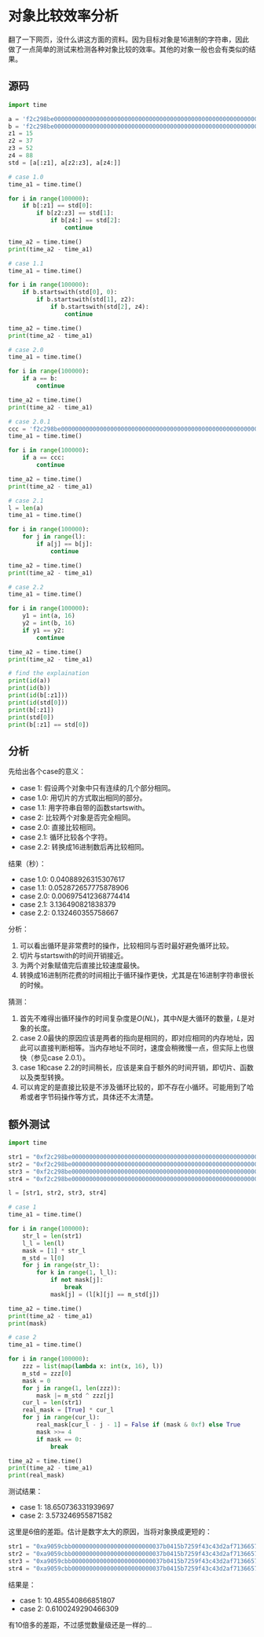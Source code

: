 # 对象比较效率分析

翻了一下网页，没什么讲这方面的资料。因为目标对象是16进制的字符串，因此做了一点简单的测试来检测各种对象比较的效率。其他的对象一般也会有类似的结果。

## 源码

``` python
import time

a = 'f2c298be00000000000000000000000000000000000000000000000000000000000000200000000000000000000000000000000000000000000000000000000000000035454f53365878737147776a78546f4765424e68647a463367344a387067466a3858654c4d5a6566696277426d4273663447613358530000000000000000000000'
b = 'f2c298be00000000000000000000000000000000000000000000000000000000000000200000000000000000000000000000000000000000000000000000000000000035454f53365878737147776a78546f4765424e68647a463367344a387067466a3858654c4d5a6566696277426d4273663447613358530000000000000000000000'
z1 = 15
z2 = 37
z3 = 52
z4 = 88
std = [a[:z1], a[z2:z3], a[z4:]]

# case 1.0
time_a1 = time.time()

for i in range(100000):
    if b[:z1] == std[0]:
        if b[z2:z3] == std[1]:
            if b[z4:] == std[2]:
                continue

time_a2 = time.time()
print(time_a2 - time_a1)

# case 1.1
time_a1 = time.time()

for i in range(100000):
    if b.startswith(std[0], 0):
        if b.startswith(std[1], z2):
            if b.startswith(std[2], z4):
                continue

time_a2 = time.time()
print(time_a2 - time_a1)

# case 2.0
time_a1 = time.time()

for i in range(100000):
    if a == b:
        continue

time_a2 = time.time()
print(time_a2 - time_a1)

# case 2.0.1
ccc = 'f2c298be00000000000000000000000000000000000000000000000000000000000000200000000000000000000000000000000000000000000000000000000000000035454f53365878737147776a78546f4765424e68647a463367344a387067466a3858654c4d5a6566696277426d4273663447613358530000000000000000000001'
time_a1 = time.time()

for i in range(100000):
    if a == ccc:
        continue

time_a2 = time.time()
print(time_a2 - time_a1)

# case 2.1
l = len(a)
time_a1 = time.time()

for i in range(100000):
    for j in range(l):
        if a[j] == b[j]:
            continue

time_a2 = time.time()
print(time_a2 - time_a1)

# case 2.2
time_a1 = time.time()

for i in range(100000):
    y1 = int(a, 16)
    y2 = int(b, 16)
    if y1 == y2:
        continue

time_a2 = time.time()
print(time_a2 - time_a1)

# find the explaination
print(id(a))
print(id(b))
print(id(b[:z1]))
print(id(std[0]))
print(b[:z1])
print(std[0])
print(b[:z1] == std[0])
```

## 分析

先给出各个case的意义：

* case 1: 假设两个对象中只有连续的几个部分相同。
* case 1.0: 用切片的方式取出相同的部分。
* case 1.1: 用字符串自带的函数startswith。
* case 2: 比较两个对象是否完全相同。
* case 2.0: 直接比较相同。
* case 2.1: 循环比较各个字符。
* case 2.2: 转换成16进制数后再比较相同。

结果（秒）：

* case 1.0: 0.04088926315307617
* case 1.1: 0.052872657775878906
* case 2.0: 0.006975412368774414
* case 2.1: 3.136490821838379
* case 2.2: 0.132460355758667

分析：

1. 可以看出循环是非常费时的操作，比较相同与否时最好避免循环比较。
2. 切片与startswith的时间开销接近。
3. 为两个对象赋值完后直接比较速度最快。
4. 转换成16进制所花费的时间相比于循环操作更快，尤其是在16进制字符串很长的时候。

猜测：

1. 首先不难得出循环操作的时间复杂度是$O(NL)$，其中$N$是大循环的数量，$L$是对象的长度。
2. case 2.0最快的原因应该是两者的指向是相同的，即对应相同的内存地址，因此可以直接判断相等。当内存地址不同时，速度会稍微慢一点，但实际上也很快（参见case 2.0.1）。
3. case 1和case 2.2的时间稍长，应该是来自于额外的时间开销，即切片、函数以及类型转换。
4. 可以肯定的是直接比较是不涉及循环比较的，即不存在小循环。可能用到了哈希或者字节码操作等方式，具体还不太清楚。

## 额外测试

``` python
import time

str1 = "0xf2c298be00000000000000000000000000000000000000000000000000000000000000200000000000000000000000000000000000000000000000000000000000000035454f533676504b694a55666f3471356768354d73386e594d78754e36547959716868666e6f555142597735644c6a7948715a6475450000000000000000000000"
str2 = "0xf2c298be00000000000000000000000000000000000000000000000000000000000000200000000000000000000000000000000000000000000000000000000000000035454f533676505648476a3546705274784d6f566d713555467579625879667276766935434172444c6451794b366b637956747032520000000000000000000000"
str3 = "0xf2c298be00000000000000000000000000000000000000000000000000000000000000200000000000000000000000000000000000000000000000000000000000000035454f533676505a59636e635973467756794d754d6f48376462665355776564754862707031336b793233714b6a55746172444a71460000000000000000000000"
str4 = "0xf2c298be00000000000000000000000000000000000000000000000000000000000000200000000000000000000000000000000000000000000000000000000000000035454f5336765063673762447938624a3379504a3570616d506b44314451503175764534694c436f72514c45376934664d79435379480000000000000000000000"

l = [str1, str2, str3, str4]

# case 1
time_a1 = time.time()

for i in range(100000):
    str_l = len(str1)
    l_l = len(l)
    mask = [1] * str_l
    m_std = l[0]
    for j in range(str_l):
        for k in range(1, l_l):
            if not mask[j]:
                break
            mask[j] = (l[k][j] == m_std[j])

time_a2 = time.time()
print(time_a2 - time_a1)
print(mask)

# case 2
time_a1 = time.time()

for i in range(100000):
    zzz = list(map(lambda x: int(x, 16), l))
    m_std = zzz[0]
    mask = 0
    for j in range(1, len(zzz)):
        mask |= m_std ^ zzz[j]
    cur_l = len(str1)
    real_mask = [True] * cur_l
    for j in range(cur_l):
        real_mask[cur_l - j - 1] = False if (mask & 0xf) else True
        mask >>= 4
        if mask == 0:
            break

time_a2 = time.time()
print(time_a2 - time_a1)
print(real_mask)
```

测试结果：

* case 1: 18.650736331939697
* case 2: 3.573246955871582

这里是6倍的差距。估计是数字太大的原因，当将对象换成更短的：

``` python
str1 = "0xa9059cbb00000000000000000000000037b0415b7259f43c43d2af7136657b161432cfdb00000000000000000000000000000000000000000000000000000000792baa88"
str2 = "0xa9059cbb00000000000000000000000037b0415b7259f43c43d2af7136657b161432cfdb00000000000000000000000000000000000000000000000000000001d0ea8e00"
str3 = "0xa9059cbb00000000000000000000000037b0415b7259f43c43d2af7136657b161432cfdb000000000000000000000000000000000000000000000000000000021c6f70c0"
str4 = "0xa9059cbb00000000000000000000000037b0415b7259f43c43d2af7136657b161432cfdb0000000000000000000000000000000000000000000000000000000baf701b00"
```

结果是：

* case 1: 10.485540866851807
* case 2: 0.6100249290466309

有10倍多的差距，不过感觉数量级还是一样的...
